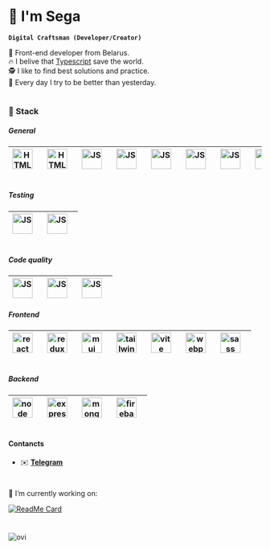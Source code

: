 # 🕺 I'm Sega

**`Digital Craftsman (Developer/Creator)`**

🏢 Front-end developer from Belarus.  <br/>
🔥 I belive that <a href="https://www.typescriptlang.org/">Typescript</a> save the world. <br/>
🕵️ I like to find best solutions and practice. <br/>
💪 Every day I try to be better than yesterday. <br/>

#

### 🧰 Stack

##### General
| <img align="left" alt="HTML" width="40px" style="padding-right:10px" src="https://cdn.jsdelivr.net/gh/devicons/devicon/icons/css3/css3-original.svg"/> 	| <img align="left" alt="HTML" width="40px" style="padding-right:10px" src="https://cdn.jsdelivr.net/gh/devicons/devicon/icons/html5/html5-original.svg"/> 	| <img align="left" alt="JS" width="40px" style="padding-right:10px" src="https://cdn.jsdelivr.net/gh/devicons/devicon/icons/javascript/javascript-original.svg"/> 	| <img align="left" alt="JS" width="40px" style="padding-right:10px" src="https://cdn.jsdelivr.net/gh/devicons/devicon/icons/typescript/typescript-original.svg" /> 	| <img align="left" alt="JS" width="40px" style="padding-right:10px" src="https://cdn.jsdelivr.net/gh/devicons/devicon/icons/figma/figma-original.svg" /> 	| <img align="left" alt="JS" width="40px" style="padding-right:10px" src="https://cdn.jsdelivr.net/gh/devicons/devicon/icons/git/git-original.svg" /> 	| <img align="left" alt="JS" width="40px" style="padding-right:10px" src="https://cdn.jsdelivr.net/gh/devicons/devicon/icons/yarn/yarn-original.svg" /> 	| <img align="left" alt="JS" width="40px" style="padding-right:10px" src="https://cdn.jsdelivr.net/gh/devicons/devicon/icons/npm/npm-original-wordmark.svg" /> 	| <img align="left" alt="JS" width="40px" style="padding-right:10px" src="https://cdn.jsdelivr.net/gh/devicons/devicon/icons/docker/docker-original.svg" /> 	|
|--------------------------------------------------------------------------------------------------------------------------------------------------------	|----------------------------------------------------------------------------------------------------------------------------------------------------------	|------------------------------------------------------------------------------------------------------------------------------------------------------------------	|-------------------------------------------------------------------------------------------------------------------------------------------------------------------	|---------------------------------------------------------------------------------------------------------------------------------------------------------	|-----------------------------------------------------------------------------------------------------------------------------------------------------	|-------------------------------------------------------------------------------------------------------------------------------------------------------	|--------------------------------------------------------------------------------------------------------------------------------------------------------------	|-----------------------------------------------------------------------------------------------------------------------------------------------------------	|

#
##### Testing
| <img align="left" alt="JS" width="40px" style="padding-right:10px"  src="https://cdn.jsdelivr.net/gh/devicons/devicon/icons/jest/jest-plain.svg" /> 	| <img align="left" alt="JS" width="40px" style="padding-right:10px"  src="https://testing-library.com/img/logo-large.png" /> 	|
|-----------------------------------------------------------------------------------------------------------------------------------------------------	|-----------------------------------------------------------------------------------------------------------------------------	|

#

##### Code quality
| <img align="left" alt="JS" width="40px" style="padding-right:10px"  src="https://cdn.jsdelivr.net/gh/devicons/devicon/icons/eslint/eslint-original.svg" /> 	| <img align="left" alt="JS" width="40px" style="padding-right:10px"  src="https://prettier.io/icon.png" /> 	| <img align="left" alt="JS" width="40px" style="padding-right:10px"  src="https://camo.githubusercontent.com/4a3da09bf223f361fdecc4cbf505b3a4ca9ff0b3029b7d52657b4fea51d6fb5a/68747470733a2f2f6272616e646570732e636f6d2f6c6f676f2d646f776e6c6f61642f532f5374796c656c696e742d6c6f676f2d766563746f722d30312e737667" /> 	|
|------------------------------------------------------------------------------------------------------------------------------------------------------------	|-----------------------------------------------------------------------------------------------------------	|---------------------------------------------------------------------------------------------------------------------------------------------------------------------------------------------------------------------------------------------------------------------------------------------------------------------	|

##### Frontend
| <img align="left" alt="react" width="40px" style="padding-right:10px"  src="https://cdn.jsdelivr.net/gh/devicons/devicon/icons/react/react-original.svg" /> 	| <img align="left" alt="redux" width="40px" style="padding-right:10px"  src="https://cdn.jsdelivr.net/gh/devicons/devicon/icons/redux/redux-original.svg" /> 	| <img align="left" alt="mui" width="40px" style="padding-right:10px"  src="https://cdn.jsdelivr.net/gh/devicons/devicon/icons/materialui/materialui-original.svg" /> 	| <img align="left" alt="tailwind" width="40px" style="padding-right:10px"  src="https://cdn.jsdelivr.net/gh/devicons/devicon/icons/tailwindcss/tailwindcss-plain.svg" /> 	| <img align="left" alt="vite" width="40px" style="padding-right:10px"  src="https://vitejs.dev/logo.svg" /> 	| <img align="left" alt="webpack" width="40px" style="padding-right:10px"  src="https://cdn.jsdelivr.net/gh/devicons/devicon/icons/webpack/webpack-original.svg" /> 	| <img align="left" alt="sass" width="40px" style="padding-right:10px"  src="https://cdn.jsdelivr.net/gh/devicons/devicon/icons/sass/sass-original.svg" /> 	|
|-------------------------------------------------------------------------------------------------------------------------------------------------------------	|-------------------------------------------------------------------------------------------------------------------------------------------------------------	|---------------------------------------------------------------------------------------------------------------------------------------------------------------------	|-------------------------------------------------------------------------------------------------------------------------------------------------------------------------	|------------------------------------------------------------------------------------------------------------	|-------------------------------------------------------------------------------------------------------------------------------------------------------------------	|----------------------------------------------------------------------------------------------------------------------------------------------------------	|
#

##### Backend
| <img align="left" alt="node" width="40px" style="padding-right:10px"  src="https://cdn.jsdelivr.net/gh/devicons/devicon/icons/nodejs/nodejs-original.svg" /> 	| <img align="left" alt="express" width="40px" style="padding-right:10px"  src="https://cdn.jsdelivr.net/gh/devicons/devicon/icons/express/express-original.svg" /> 	| <img align="left" alt="mongo" width="40px" style="padding-right:10px"  src="https://cdn.jsdelivr.net/gh/devicons/devicon/icons/mongodb/mongodb-original.svg" /> 	| <img align="left" alt="firebase" width="40px" style="padding-right:10px"  src="https://cdn.jsdelivr.net/gh/devicons/devicon/icons/firebase/firebase-plain.svg" /> 	|
|--------------------------------------------------------------------------------------------------------------------------------------------------------------	|-------------------------------------------------------------------------------------------------------------------------------------------------------------------	|-----------------------------------------------------------------------------------------------------------------------------------------------------------------	|-------------------------------------------------------------------------------------------------------------------------------------------------------------------	|

#

#### Contancts

* ✉️ <a href="https://t.me/segabelka" ><b>Telegram</b></a>

#

🔧 I’m currently working on:

[![ReadMe Card](https://github-readme-stats.vercel.app/api/pin/?username=Segacnd&repo=perfect-todo)](https://github.com/Segacnd/perfect-todo) 

#

<img src="https://github-readme-stats.vercel.app/api/top-langs?username=Segacnd&show_icons=true&locale=en&layout=compact&theme=chartreuse-dark" alt="ovi" /> 
